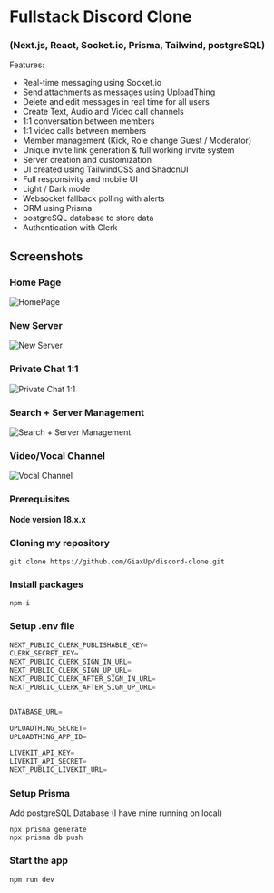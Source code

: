 # Fullstack Discord Clone
###  (Next.js, React, Socket.io, Prisma, Tailwind, postgreSQL)
Features:
- Real-time messaging using Socket.io
- Send attachments as messages using UploadThing
- Delete and edit messages in real time for all users
- Create Text, Audio and Video call channels
- 1:1 conversation between members
- 1:1 video calls between members
- Member management (Kick, Role change Guest / Moderator)
- Unique invite link generation & full working invite system
- Server creation and customization
- UI created using TailwindCSS and ShadcnUI
- Full responsivity and mobile UI
- Light / Dark mode
- Websocket fallback polling with alerts
- ORM using Prisma
- postgreSQL database to store data
- Authentication with Clerk

## Screenshots
### Home Page
![HomePage](https://i.ibb.co/LxJ5Ffg/home.png)
### New Server
![New Server](https://i.ibb.co/gmQfzWQ/new.png)
### Private Chat 1:1
![Private Chat 1:1](https://i.ibb.co/CBRGdKP/private.png)
### Search + Server Management
![Search + Server Management](https://i.ibb.co/xgQf5GD/search.png)
### Video/Vocal Channel
![Vocal Channel](https://i.ibb.co/5vrdpRv/audio.png)

### Prerequisites

**Node version 18.x.x**

### Cloning my repository

```shell
git clone https://github.com/GiaxUp/discord-clone.git
```

### Install packages

```shell
npm i
```

### Setup .env file


```js
NEXT_PUBLIC_CLERK_PUBLISHABLE_KEY=
CLERK_SECRET_KEY=
NEXT_PUBLIC_CLERK_SIGN_IN_URL=
NEXT_PUBLIC_CLERK_SIGN_UP_URL=
NEXT_PUBLIC_CLERK_AFTER_SIGN_IN_URL=
NEXT_PUBLIC_CLERK_AFTER_SIGN_UP_URL=


DATABASE_URL=

UPLOADTHING_SECRET=
UPLOADTHING_APP_ID=

LIVEKIT_API_KEY=
LIVEKIT_API_SECRET=
NEXT_PUBLIC_LIVEKIT_URL=
```

### Setup Prisma

Add postgreSQL Database (I have mine running on local)

```shell
npx prisma generate
npx prisma db push

```

### Start the app

```shell
npm run dev
```
